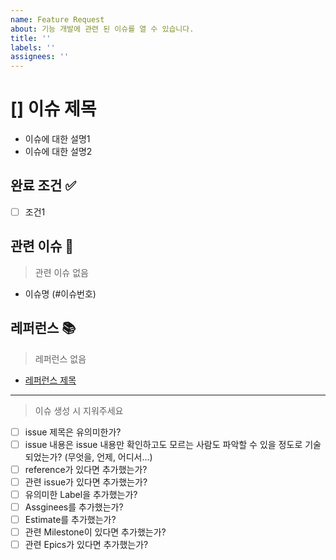 ```yaml
---
name: Feature Request 
about: 기능 개발에 관련 된 이슈를 열 수 있습니다.
title: ''
labels: ''
assignees: ''
---
```


# [] 이슈 제목

- 이슈에 대한 설명1
- 이슈에 대한 설명2


## 완료 조건 ✅

- [ ] 조건1


## 관련 이슈 📎

> 관련 이슈 없음

- 이슈명 (#이슈번호)


## 레퍼런스 📚

> 레퍼런스 없음

- [레퍼런스 제목](url)


---

> 이슈 생성 시 지워주세요

- [ ] issue 제목은 유의미한가?
- [ ] issue 내용은 issue 내용만 확인하고도 모르는 사람도 파악할 수 있을 정도로 기술되었는가? (무엇을, 언제, 어디서...)
- [ ] reference가 있다면 추가했는가?
- [ ] 관련 issue가 있다면 추가했는가?
- [ ] 유의미한 Label을 추가했는가?
- [ ] Assginees를 추가했는가?
- [ ] Estimate를 추가했는가?
- [ ] 관련 Milestone이 있다면 추가했는가?
- [ ] 관련 Epics가 있다면 추가했는가?
